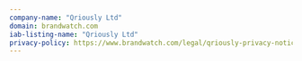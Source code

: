 ```yaml
---
company-name: "Qriously Ltd"
domain: brandwatch.com
iab-listing-name: "Qriously Ltd"
privacy-policy: https://www.brandwatch.com/legal/qriously-privacy-notice/
---
```

